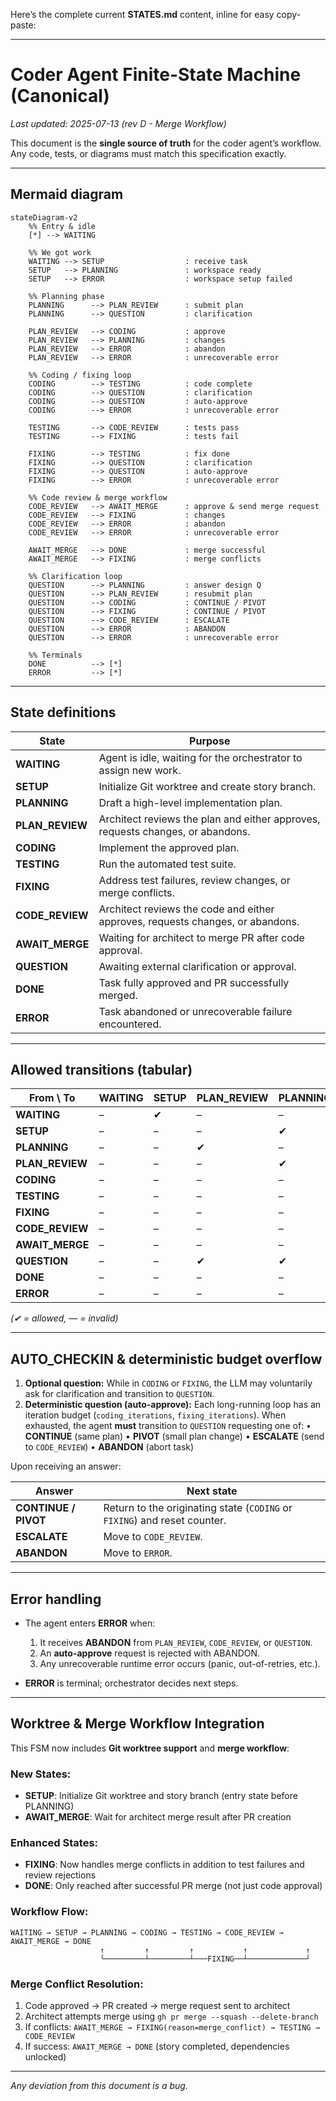 Here’s the complete current **STATES.md** content, inline for easy copy-paste:

---

# Coder Agent Finite-State Machine (Canonical)

*Last updated: 2025-07-13 (rev D - Merge Workflow)*

This document is the **single source of truth** for the coder agent’s workflow.
Any code, tests, or diagrams must match this specification exactly.

---

## Mermaid diagram

```mermaid
stateDiagram-v2
    %% Entry & idle
    [*] --> WAITING

    %% We got work
    WAITING --> SETUP                  : receive task
    SETUP   --> PLANNING               : workspace ready
    SETUP   --> ERROR                  : workspace setup failed

    %% Planning phase
    PLANNING      --> PLAN_REVIEW      : submit plan
    PLANNING      --> QUESTION         : clarification

    PLAN_REVIEW   --> CODING           : approve
    PLAN_REVIEW   --> PLANNING         : changes
    PLAN_REVIEW   --> ERROR            : abandon
    PLAN_REVIEW   --> ERROR            : unrecoverable error 

    %% Coding / fixing loop
    CODING        --> TESTING          : code complete
    CODING        --> QUESTION         : clarification
    CODING        --> QUESTION         : auto-approve
    CODING        --> ERROR            : unrecoverable error 

    TESTING       --> CODE_REVIEW      : tests pass
    TESTING       --> FIXING           : tests fail

    FIXING        --> TESTING          : fix done
    FIXING        --> QUESTION         : clarification
    FIXING        --> QUESTION         : auto-approve
    FIXING        --> ERROR            : unrecoverable error 

    %% Code review & merge workflow
    CODE_REVIEW   --> AWAIT_MERGE      : approve & send merge request
    CODE_REVIEW   --> FIXING           : changes
    CODE_REVIEW   --> ERROR            : abandon
    CODE_REVIEW   --> ERROR            : unrecoverable error
    
    AWAIT_MERGE   --> DONE             : merge successful
    AWAIT_MERGE   --> FIXING           : merge conflicts 

    %% Clarification loop
    QUESTION      --> PLANNING         : answer design Q
    QUESTION      --> PLAN_REVIEW      : resubmit plan
    QUESTION      --> CODING           : CONTINUE / PIVOT
    QUESTION      --> FIXING           : CONTINUE / PIVOT
    QUESTION      --> CODE_REVIEW      : ESCALATE
    QUESTION      --> ERROR            : ABANDON
    QUESTION      --> ERROR            : unrecoverable error 

    %% Terminals
    DONE          --> [*]
    ERROR         --> [*]
```

---

## State definitions

| State            | Purpose                                                                        |
| ---------------- | ------------------------------------------------------------------------------ |
| **WAITING**      | Agent is idle, waiting for the orchestrator to assign new work.                |
| **SETUP**        | Initialize Git worktree and create story branch.                               |
| **PLANNING**     | Draft a high-level implementation plan.                                        |
| **PLAN\_REVIEW** | Architect reviews the plan and either approves, requests changes, or abandons. |
| **CODING**       | Implement the approved plan.                                                   |
| **TESTING**      | Run the automated test suite.                                                  |
| **FIXING**       | Address test failures, review changes, or merge conflicts.                     |
| **CODE\_REVIEW** | Architect reviews the code and either approves, requests changes, or abandons. |
| **AWAIT\_MERGE** | Waiting for architect to merge PR after code approval.                        |
| **QUESTION**     | Awaiting external clarification or approval.                                   |
| **DONE**         | Task fully approved and PR successfully merged.                                |
| **ERROR**        | Task abandoned or unrecoverable failure encountered.                           |

---

## Allowed transitions (tabular)

| From \ To        | WAITING | SETUP | PLAN\_REVIEW | PLANNING | CODING | TESTING | FIXING | CODE\_REVIEW | AWAIT\_MERGE | QUESTION | DONE | ERROR |
| ---------------- | ------- | ----- | ------------ | -------- | ------ | ------- | ------ | ------------ | ------------ | -------- | ---- | ----- |
| **WAITING**      | –       | ✔︎    | –            | –        | –      | –       | –      | –            | –            | –        | –    | –     |
| **SETUP**        | –       | –     | –            | ✔︎       | –      | –       | –      | –            | –            | –        | –    | ✔︎    |
| **PLANNING**     | –       | –     | ✔︎           | –        | –      | –       | –      | –            | –            | ✔︎       | –    | –     |
| **PLAN\_REVIEW** | –       | –     | –            | ✔︎       | ✔︎     | –       | –      | –            | –            | –        | –    | ✔︎    |
| **CODING**       | –       | –     | –            | –        | –      | ✔︎      | –      | –            | –            | ✔︎       | –    | ✔︎    |
| **TESTING**      | –       | –     | –            | –        | –      | –       | ✔︎     | ✔︎           | –            | –        | –    | –     |
| **FIXING**       | –       | –     | –            | –        | –      | ✔︎      | –      | –            | –            | ✔︎       | –    | ✔︎    |
| **CODE\_REVIEW** | –       | –     | –            | –        | –      | –       | ✔︎     | –            | ✔︎           | –        | –    | ✔︎    |
| **AWAIT\_MERGE** | –       | –     | –            | –        | –      | –       | ✔︎     | –            | –            | –        | ✔︎   | –     |
| **QUESTION**     | –       | –     | ✔︎           | ✔︎       | ✔︎     | –       | ✔︎     | ✔︎           | –            | –        | –    | ✔︎    |
| **DONE**         | –       | –     | –            | –        | –      | –       | –      | –            | –            | –        | –    | –     |
| **ERROR**        | –       | –     | –            | –        | –      | –       | –      | –            | –            | –        | –    | –     |

*(✔︎ = allowed, — = invalid)*

---

## AUTO\_CHECKIN & deterministic budget overflow

1. **Optional question:** While in `CODING` or `FIXING`, the LLM may voluntarily ask for clarification and transition to `QUESTION`.
2. **Deterministic question (auto-approve):** Each long-running loop has an iteration budget (`coding_iterations`, `fixing_iterations`). When exhausted, the agent **must** transition to `QUESTION` requesting one of:
   • **CONTINUE** (same plan)
   • **PIVOT** (small plan change)
   • **ESCALATE** (send to `CODE_REVIEW`)
   • **ABANDON** (abort task)

Upon receiving an answer:

| Answer               | Next state                                                                |
| -------------------- | ------------------------------------------------------------------------- |
| **CONTINUE / PIVOT** | Return to the originating state (`CODING` or `FIXING`) and reset counter. |
| **ESCALATE**         | Move to `CODE_REVIEW`.                                                    |
| **ABANDON**          | Move to `ERROR`.                                                          |

---

## Error handling

* The agent enters **ERROR** when:

  1. It receives **ABANDON** from `PLAN_REVIEW`, `CODE_REVIEW`, or `QUESTION`.
  2. An **auto-approve** request is rejected with ABANDON.
  3. Any unrecoverable runtime error occurs (panic, out-of-retries, etc.).
* **ERROR** is terminal; orchestrator decides next steps.

---

## Worktree & Merge Workflow Integration

This FSM now includes **Git worktree support** and **merge workflow**:

### New States:
- **SETUP**: Initialize Git worktree and story branch (entry state before PLANNING)
- **AWAIT_MERGE**: Wait for architect merge result after PR creation

### Enhanced States:
- **FIXING**: Now handles merge conflicts in addition to test failures and review rejections
- **DONE**: Only reached after successful PR merge (not just code approval)

### Workflow Flow:
```
WAITING → SETUP → PLANNING → CODING → TESTING → CODE_REVIEW → AWAIT_MERGE → DONE
                    ↑         ↑         ↑           ↑             ↑
                    └─────────┴─────────┴───FIXING──┴─────────────┘
```

### Merge Conflict Resolution:
1. Code approved → PR created → merge request sent to architect
2. Architect attempts merge using `gh pr merge --squash --delete-branch`
3. If conflicts: `AWAIT_MERGE → FIXING(reason=merge_conflict) → TESTING → CODE_REVIEW`
4. If success: `AWAIT_MERGE → DONE` (story completed, dependencies unlocked)

---

*Any deviation from this document is a bug.*

